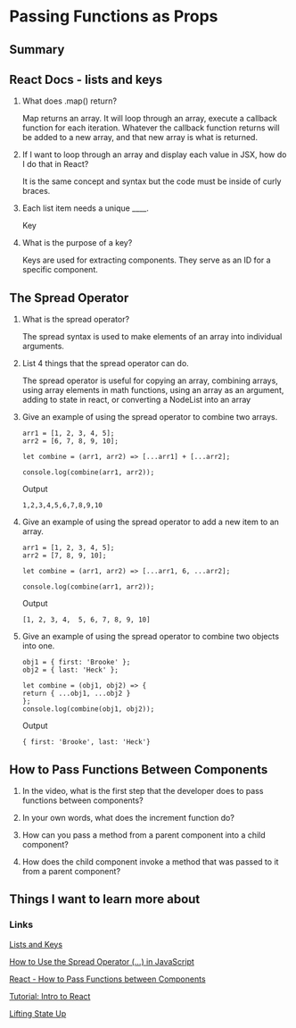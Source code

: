# Passing Functions as Props

## Summary

## React Docs - lists and keys
1. What does .map() return?

    Map returns an array. It will loop through an array, execute a callback function for each iteration. Whatever the callback function returns will be added to a new array, and that new array is what is returned.

2. If I want to loop through an array and display each value in JSX, how do I do that in React?

    It is the same concept and syntax but the code must be inside of curly braces.

3. Each list item needs a unique ____.

    Key

4. What is the purpose of a key?

    Keys are used for extracting components. They serve as an ID for a specific component.

## The Spread Operator
1. What is the spread operator?

    The spread syntax is used to make elements of an array into individual arguments.

2. List 4 things that the spread operator can do.

    The spread operator is useful for copying an array, combining arrays, using array elements in math functions, using an array as an argument, adding to state in react, or converting a NodeList into an array

3. Give an example of using the spread operator to combine two arrays.
    ```
    arr1 = [1, 2, 3, 4, 5];
    arr2 = [6, 7, 8, 9, 10];

    let combine = (arr1, arr2) => [...arr1] + [...arr2];

    console.log(combine(arr1, arr2));
    ```
    Output
    ```
    1,2,3,4,5,6,7,8,9,10
    ```

4. Give an example of using the spread operator to add a new item to an array.
    ```
    arr1 = [1, 2, 3, 4, 5];
    arr2 = [7, 8, 9, 10];

    let combine = (arr1, arr2) => [...arr1, 6, ...arr2];

    console.log(combine(arr1, arr2));
    ```
    Output
    ```
    [1, 2, 3, 4,  5, 6, 7, 8, 9, 10]
    ```

5. Give an example of using the spread operator to combine two objects into one.

    ```
    obj1 = { first: 'Brooke' };
    obj2 = { last: 'Heck' };

    let combine = (obj1, obj2) => {
    return { ...obj1, ...obj2 }
    };
    console.log(combine(obj1, obj2));
    ```
    Output
    ```
    { first: 'Brooke', last: 'Heck'}

## How to Pass Functions Between Components
1. In the video, what is the first step that the developer does to pass functions between components?

2. In your own words, what does the increment function do?

3. How can you pass a method from a parent component into a child component?

5. How does the child component invoke a method that was passed to it from a parent component?

## Things I want to learn more about

### Links
[Lists and Keys](https://reactjs.org/docs/lists-and-keys.html)

[How to Use the Spread Operator (…) in JavaScript](https://medium.com/coding-at-dawn/how-to-use-the-spread-operator-in-javascript-b9e4a8b06fab)

[React - How to Pass Functions between Components](https://www.youtube.com/watch?v=c05OL7XbwXU)

[Tutorial: Intro to React](https://reactjs.org/tutorial/tutorial.html)

[Lifting State Up](https://reactjs.org/docs/lifting-state-up.html)